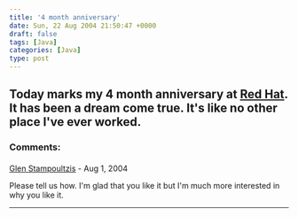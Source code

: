 ```yaml
---
title: '4 month anniversary'
date: Sun, 22 Aug 2004 21:50:47 +0000
draft: false
tags: [Java]
categories: [Java]
type: post
---
```


Today marks my 4 month anniversary at [Red Hat](http://www.redhat.com). It has been a dream come true. It's like no other place I've ever worked.
---
### Comments:
####
[Glen Stampoultzis]( "") - <time datetime="2004-08-23 01:31:48">Aug 1, 2004</time>

Please tell us how. I'm glad that you like it but I'm much more interested in why you like it.
<hr />
